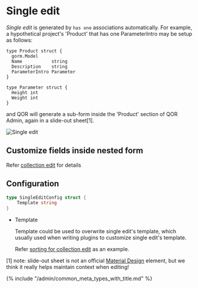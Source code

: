 # Single edit

*Single edit* is generated by `has one` associations automatically. For example, a hypothetical project's 'Product' that has one ParameterIntro may be setup as follows:

```
type Product struct {
  gorm.Model
  Name           string
  Description    string
  ParameterIntro Parameter
}

type Parameter struct {
  Height int
  Weight int
}
```

and QOR will generate a sub-form inside the 'Product' section of QOR Admin, again in a slide-out sheet[1].

![Single edit](single_edit.png)

## Customize fields inside nested form

Refer [collection edit](/admin/metas/collection-edit.md) for details

## Configuration

```go
type SingleEditConfig struct {
	Template string
}
```

* Template

  Template could be used to overwrite single edit's template, which usually used when writing plugins to customize single edit's template.

  Refer [sorting for collection edit](https://github.com/pauradev/sorting/blob/master/sortable_collection.go#L137) as an example.

[1] note: slide-out sheet is not an official [Material Design](https://material.google.com) element, but we think it really helps maintain context when editing!

{% include "/admin/common_meta_types_with_title.md" %}

